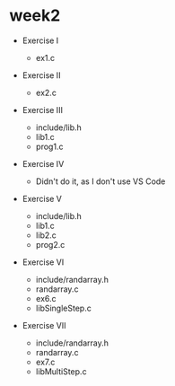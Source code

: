 # week2

- Exercise I
  + ex1.c

- Exercise II
  + ex2.c

- Exercise III
  + include/lib.h
  + lib1.c
  + prog1.c

- Exercise IV
  + Didn't do it, as I don't use VS Code

- Exercise V
  + include/lib.h
  + lib1.c
  + lib2.c
  + prog2.c

- Exercise VI
  + include/randarray.h
  + randarray.c
  + ex6.c
  + libSingleStep.c


- Exercise VII
  + include/randarray.h
  + randarray.c
  + ex7.c
  + libMultiStep.c
